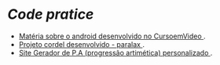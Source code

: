 
# *Code pratice*

- <a href="https://artigo-mascote-android.alamovinicius.repl.co" target="blank">Matéria sobre o android desenvolvido no CursoemVideo </a>.
- <a href="https://alamovinicius.github.io/code-pratice/html-css-Js/html-css/desafios/desafio-d011-site-cordel/index.html" target="blank">Projeto cordel desenvolvido - paralax </a>.
- [Site Gerador de P.A (progressão artimética) personalizado ](https://site-contador-personalizado.alamovinicius.repl.co/).
